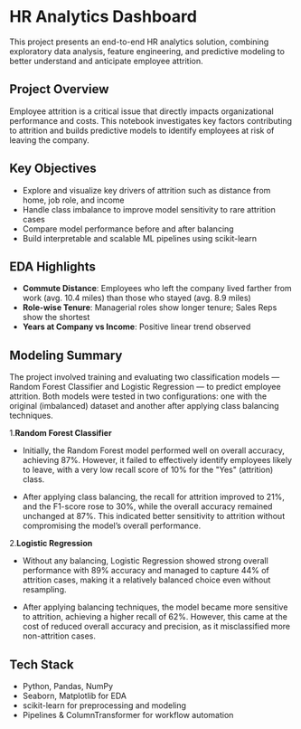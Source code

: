 #  HR Analytics Dashboard

This project presents an end-to-end HR analytics solution, combining exploratory data analysis, feature engineering, and  predictive modeling to better understand and anticipate employee attrition.


## Project Overview

Employee attrition is a critical issue that directly impacts organizational performance and costs. This notebook investigates key factors contributing to attrition and builds predictive models to identify employees at risk of leaving the company.


##  Key Objectives

- Explore and visualize key drivers of attrition such as distance from home, job role, and income
- Handle class imbalance to improve model sensitivity to rare attrition cases
- Compare model performance before and after balancing
- Build interpretable and scalable ML pipelines using scikit-learn



## EDA Highlights

- **Commute Distance**: Employees who left the company lived farther from work (avg. 10.4 miles) than those who stayed (avg. 8.9 miles)
- **Role-wise Tenure**: Managerial roles show longer tenure; Sales Reps show the shortest
- **Years at Company vs Income**: Positive linear trend observed



##  Modeling Summary

The project involved training and evaluating two classification models — Random Forest Classifier and Logistic Regression — to predict employee attrition. Both models were tested in two configurations: one with the original (imbalanced) dataset and another after applying class balancing techniques.

1.**Random Forest Classifier**  
  - Initially, the Random Forest model performed well on overall accuracy, achieving 87%. However, it failed to effectively identify employees likely to leave, with a very low recall score of 10% for the "Yes" (attrition) class.  

  - After applying class balancing, the recall for attrition improved to 21%, and the F1-score rose to 30%, while the overall accuracy remained unchanged at 87%. This indicated better sensitivity to attrition without compromising the model’s overall performance.


2.**Logistic Regression**  
  - Without any balancing, Logistic Regression showed strong overall performance with  89% accuracy and managed to capture 44% of attrition cases, making it a relatively balanced choice even without resampling. 

  - After applying balancing techniques, the model became more sensitive to attrition, achieving a  higher recall of 62%. However, this came at the cost of reduced overall accuracy and precision, as it misclassified more non-attrition cases.



##  Tech Stack

- Python, Pandas, NumPy
- Seaborn, Matplotlib for EDA
- scikit-learn for preprocessing and modeling
- Pipelines & ColumnTransformer for workflow automation


